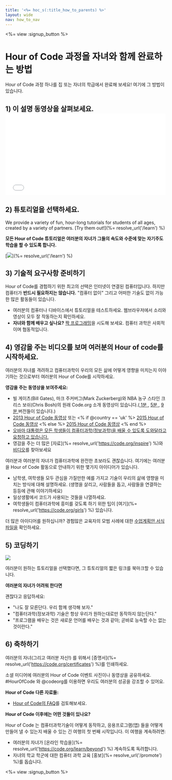 ```yaml
---
title: '<%= hoc_s(:title_how_to_parents) %>'
layout: wide
nav: how_to_nav
---
```

<%= view :signup_button %>

# Hour of Code 과정을 자녀와 함께 완료하는 방법

Hour of Code 과정 하나를 집 또는 자녀의 학급에서 완료해 보세요! 여기에 그 방법이 있습니다.

## 1) 이 설명 동영상을 살펴보세요. <iframe width="500" height="255" src="//www.youtube.com/embed/SrnvvWDm73k" frameborder="0" allowfullscreen mark="crwd-mark"></iframe> 

## 2) 튜토리얼을 선택하세요.

We provide a variety of fun, hour-long tutorials for students of all ages, created by a variety of partners. [Try them out!](%= resolve_url('/learn') %)

**모든 Hour of Code 튜토리얼은 여러분의 자녀가 그들의 속도와 수준에 맞는 자기주도학습을 할 수 있도록 합니다.**

[![](/images/fit-700/tutorials.png)](%= resolve_url('/learn') %)

## 3) 기술적 요구사항 준비하기

Hour of Code를 경험하기 위한 최고의 선택은 인터넷이 연결된 컴퓨터입니다. 하지만 컴퓨터가 **반드시 필요하지는 않습니다.** "컴퓨터 없이" 그리고 어떠한 기술도 없이 가능한 많은 활동들이 있습니다.

- 여러분의 컴퓨터나 디바이스에서 튜토리얼을 테스트하세요. 웹브라우저에서 소리와 영상이 모두 잘 작동하는지 확인하세요.
- **자녀와 함께 배우고 싶나요?** [짝 프로그래밍](http://www.ncwit.org/resources/pair-programming-box-power-collaborative-learning)을 시도해 보세요. 컴퓨터 과학은 사회적이며 협동적입니다.

## 4) 영감을 주는 비디오를 보며 여러분의 Hour of code를 시작하세요.

여러분의 자녀를 격려하고 컴퓨터과학이 우리의 모든 삶에 어떻게 영향을 미치는지 이야기하는 것으로부터 여러분의 Hour of Code를 시작하세요.

**영감을 주는 동영상을 보여주세요:**

- 빌 게이츠(Bill Gates), 마크 주커버그(Mark Zuckerberg)와 NBA 농구 스타인 크리스 보쉬(Chris Bosh)의 원래 Code.org 소개 동영상이 있습니다.([ 1분 ](https://www.youtube.com/watch?v=qYZF6oIZtfc), [ 5분 ](https://www.youtube.com/watch?v=nKIu9yen5nc), [ 9분 ](https://www.youtube.com/watch?v=dU1xS07N-FA) 버전들이 있습니다.)
- [2013 Hour of Code 동영상](https://www.youtube.com/watch?v=FC5FbmsH4fw) 또는 <% if @country == 'uk' %> [2015 Hour of Code 동영상](https://www.youtube.com/watch?v=7L97YMYqLHc) <% else %> [2015 Hour of Code 동영상](https://www.youtube.com/watch?v=7L97YMYqLHc) <% end %>
- [오바마 대통령은 모든 학생들이 컴퓨터과학(정보과학)을 배울 수 있도록 도와달라고 요청하고 있습니다.](https://www.youtube.com/watch?v=6XvmhE1J9PY)
- 영감을 주는 더 많은 [자료](%= resolve_url('https://code.org/inspire') %)와 [비디오](https://www.youtube.com/playlist?list=PLzdnOPI1iJNfpD8i4Sx7U0y2MccnrNZuP)를 찾아보세요

여러분과 여러분의 자녀가 컴퓨터과학에 완전한 초보라도 괜찮습니다. 여기에는 여러분을 Hour of Code 활동으로 안내하기 위한 몇가지 아이디어가 있습니다.

- 남학생, 여학생들 모두 관심을 가질만한 예를 가지고 기술이 우리의 삶에 영향을 미치는 방식에 대해 설명하세요. (생명을 살리고, 사람들을 돕고, 사람들을 연결하는 등등에 관해 이야기하세요)
- 일상생활에서 코드가 사용되는 것들을 나열하세요.
- 여학생들이 컴퓨터과학에 흥미를 갖도록 하기 위한 팁이 [여기](%= resolve_url('https://code.org/girls') %) 있습니다.

더 많은 아이디어를 원하십니까? 경험많은 교육자의 모범 사례에 대한 [수업계획안 서식파일을](/files/AfterschoolEducatorLessonPlanOutline.docx) 확인하세요.

## 5) 코딩하기

<img src="/images/fit-700/tutorial-short-link.png" />

여러분이 원하는 튜토리얼을 선택했다면, 그 튜토리얼의 짧은 링크를 북마크할 수 있습니다.

**여러분의 자녀가 어려워 한다면**

괜찮다고 응답하세요:

- "나도 잘 모른단다. 우리 함께 생각해 보자."
- "컴퓨터과학(정보과학) 기술은 항상 우리가 원하는대로만 동작하지 않는단다."
- "프로그램을 배우는 것은 새로운 언어를 배우는 것과 같아; 곧바로 능숙할 수는 없는 것이란다."

## 6) 축하하기

여러분의 자녀(그리고 여러분 자신!) 를 위해서 [증명서](%= resolve_url('https://code.org/certificates') %)를 인쇄하세요.

소셜 미디어에 여러분의 Hour of Code 이벤트 사진이나 동영상을 공유하세요. #HourOfCode 와 @codeorg를 이용하면 우리도 여러분의 성공을 강조할 수 있어요.

**Hour of Code 다른 자료들:**

- [Hour of Code의 FAQ](https://support.code.org/hc/en-us/categories/200147083-Hour-of-Code)를 검토해보세요.

**Hour of Code 이후에는 어떤 것들이 있나요?**

Hour of Code 는 컴퓨터과학기술이 어떻게 동작하고, 응용프로그램(앱) 들을 어떻게 만들어 낼 수 있는지 배울 수 있는 긴 여행의 첫 번째 시작입니다. 이 여행을 계속하려면:

- 여러분의 자녀가 [온라인 학습을](%= resolve_url('https://code.org/learn/beyond') %) 계속하도록 독려합니다.
- 자녀의 학교 학군에 대한 컴퓨터 과학 교육 [홍보](%= resolve_url('/promote') %)를 돕습니다.

<%= view :signup_button %>
